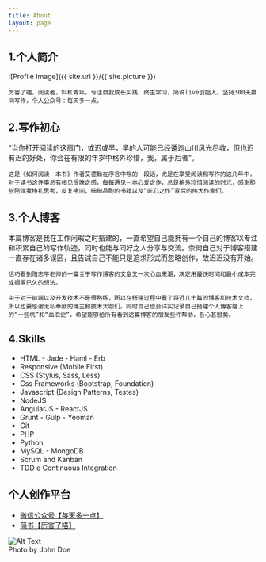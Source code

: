 ```yaml
---
title: About
layout: page
---
```


<h2>1.个人简介</h2>

<p>
	![Profile Image]({{ site.url }}/{{ site.picture }})

	厉害了喵，阅读者，斜杠青年，专注自我成长实践，终生学习，简说live创始人。坚持300天晨间写作，个人公众号：每天多一点。
</p>


<h2>2.写作初心</h2>
<p>
	“当你打开阅读的这扇门，或迟或早，早的人可能已经逶迤山川风光尽收，但也迟有迟的好处，你会在有限的年岁中格外珍惜，我，属于后者”。

	这是《如何阅读一本书》作者艾德勒在序言中写的一段话，尤是在享受阅读和写作的这几年中，对于读书这件事总有相见恨晚之感。每每遇见一本心爱之作，总是格外珍惜阅读的时光，感谢那些陪伴我挣扎思考，反复拷问，细细品酌的书籍以及“匠心之作”背后的伟大作家们。
</p>

<h2>3.个人博客</h2>

<p>
	本篇博客是我在工作闲暇之时搭建的，一直希望自己能拥有一个自己的博客以专注和积累自己的写作轨迹，同时也能与同好之人分享与交流。奈何自己对于博客搭建一直存在诸多误区，且告诫自己不能只是追求形式而忽略创作，故迟迟没有开始。

	恰巧看到阳志平老师的一篇关于写作博客的文章又一次心血来潮，决定用最快时间和最小成本完成搁置已久的想法。

	由于对于前端以及开发技术不是很熟练，所以在搭建过程中看了将近几十篇的博客和技术文档，所以也要感谢无私奉献的博主和技术大咖们。同时自己也会详实记录自己搭建个人博客路上的“一些坑”和“血泪史”，希望能够给所有看到这篇博客的朋友些许帮助，吾心甚慰矣。
</p>

<h2>4.Skills</h2>

<ul class="skill-list">
	<li>HTML - Jade - Haml - Erb</li>
	<li>Responsive (Mobile First)</li>
	<li>CSS (Stylus, Sass, Less)</li>
	<li>Css Frameworks (Bootstrap, Foundation)</li>
	<li>Javascript (Design Patterns, Testes)</li>
	<li>NodeJS</li>
	<li>AngularJS - ReactJS</li>
	<li>Grunt - Gulp - Yeoman</li>
	<li>Git</li>
	<li>PHP</li>
	<li>Python</li>
	<li>MySQL - MongoDB</li>
	<li>Scrum and Kanban</li>
	<li>TDD e Continuous Integration</li>
</ul>

<h2>个人创作平台</h2>

<ul>
	<li><a href="https://mp.weixin.qq.com/s/L_W7Ek8rFBI1ldrTlJsYTg">微信公众号【每天多一点】</a></li>
	<li><a href="https://www.jianshu.com/u/1c306ebb3964">简书【厉害了喵】</a></li>
</ul>

<img class="image" src="{{ site.url }}/{{ site.picture1 }}" alt="Alt Text">
<figcaption class="caption">Photo by John Doe</figcaption>